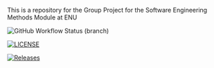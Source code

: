 This is a repository for the Group Project for the Software Engineering Methods Module at ENU 

![GitHub Workflow Status (branch)](https://img.shields.io/github/actions/workflow/status/vladkoisnych/sem_group_project_25/main.yml?branch=master)

[![LICENSE](https://img.shields.io/github/license/vladkoisnych/sem.svg?style=flat-square)](https://github.com/vladkoisnych/sem_group_project_25/blob/master/LICENSE)

[![Releases](https://img.shields.io/github/release/vladkoisnych/sem/all.svg?style=flat-square)](https://github.com/vladkoisnych/sem_group_project_25/releases)
